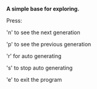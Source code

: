 **A simple base for exploring.**


Press:

  'n' to see the next generation
  
  'p' to see the previous generation
  
  'r' for auto generating
  
  's' to stop auto generating 
  
  'e' to exit the program
